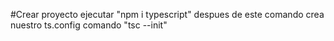#Crear proyecto
ejecutar "npm i typescript"
despues de este comando crea nuestro ts.config comando "tsc --init"